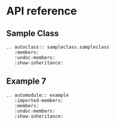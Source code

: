# API reference

## Sample Class

```{eval-rst}
.. autoclass:: sampleclass.sampleclass
   :members:
   :undoc-members:
   :show-inheritance:
```

## Example 7
```{eval-rst}
.. automodule:: example
   :imported-members:
   :members:
   :undoc-members:
   :show-inheritance:
```

